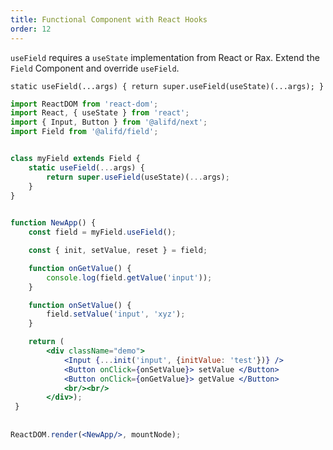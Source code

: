 ```yaml
---
title: Functional Component with React Hooks
order: 12
---
```


`useField` requires a `useState` implementation from React or Rax. Extend the `Field` Component and override `useField`.

`
static useField(...args) {
    return super.useField(useState)(...args);
}
`

````jsx
import ReactDOM from 'react-dom';
import React, { useState } from 'react';
import { Input, Button } from '@alifd/next';
import Field from '@alifd/field';


class myField extends Field {
    static useField(...args) {
        return super.useField(useState)(...args);
    }
}

 
function NewApp() {
    const field = myField.useField();

    const { init, setValue, reset } = field;

    function onGetValue() {
        console.log(field.getValue('input'));
    }

    function onSetValue() {
        field.setValue('input', 'xyz');
    }

    return (
        <div className="demo">
            <Input {...init('input', {initValue: 'test'})} />
            <Button onClick={onSetValue}> setValue </Button>
            <Button onClick={onGetValue}> getValue </Button>
            <br/><br/>
        </div>);
 }
 
 
ReactDOM.render(<NewApp/>, mountNode);
 
 ````
